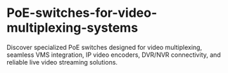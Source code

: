# PoE-switches-for-video-multiplexing-systems
Discover specialized PoE switches designed for video multiplexing, seamless VMS integration, IP video encoders, DVR/NVR connectivity, and reliable live video streaming solutions.
